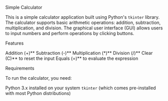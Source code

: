 Simple Calculator

This is a simple calculator application built using Python's `tkinter` library. The calculator supports basic arithmetic operations: addition, subtraction, multiplication, and division. The graphical user interface (GUI) allows users to input numbers and perform operations by clicking buttons.

Features

Addition (+)**
Subtraction (-)**
Multiplication (*)**
Division (/)**
Clear (C)** to reset the input
Equals (=)** to evaluate the expression

Requirements

To run the calculator, you need:

Python 3.x installed on your system
`tkinter` (which comes pre-installed with most Python distributions)




